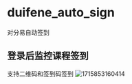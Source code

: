 # duifene_auto_sign
对分易自动签到
## 登录后监控课程签到
支持二维码和签到码签到
![1715853160414](https://github.com/liuzhijie443/duifene_auto_sign/assets/25584923/12fce0f7-f0ac-4920-8315-b39efc1ec1ae)
